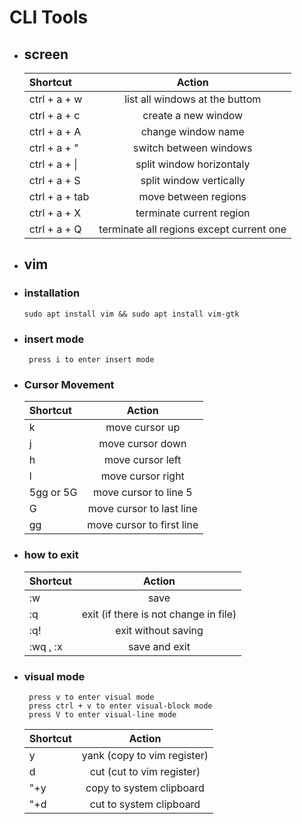 # CLI Tools
 * ## screen
    | Shortcut     | Action |
    | :---        |    :----:   |
    | ctrl + a + w    |  list all windows at the buttom     |
    | ctrl + a + c  | create a new window        |
    | ctrl + a + A | change window name |
    | ctrl + a + " | switch between windows |
    | ctrl + a + \| | split window horizontaly |
    | ctrl + a + S | split window vertically |
    | ctrl + a + tab | move between regions |
    | ctrl + a + X | terminate current region |
    | ctrl + a + Q | terminate all regions except current one |

 * ## vim
 * ### installation
       sudo apt install vim && sudo apt install vim-gtk 
 * ### insert mode 
        press i to enter insert mode 
 * ### Cursor Movement
    | Shortcut     | Action |
    | :---        |    :----:   |
    | k | move cursor up |
    | j | move cursor down|
    | h | move cursor left|
    | l | move cursor right|
    | 5gg or 5G | move cursor to line 5|
    | G | move cursor to last line|
    | gg | move cursor to first line|
 * ### how to exit 
    | Shortcut     | Action |
    | :---        |    :----:   |
    | :w | save |
    | :q | exit (if there is not change in file) |
    | :q! | exit without saving |
    | :wq , :x | save and exit |
 * ### visual mode
        press v to enter visual mode
        press ctrl + v to enter visual-block mode
        press V to enter visual-line mode
    | Shortcut     | Action |
    | :---        |    :----:   |
    | y | yank (copy to vim register) |
    | d | cut (cut to vim register)|
    | "+y | copy to system clipboard |
    | "+d | cut to system clipboard |